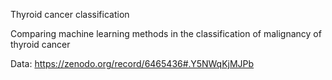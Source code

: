 Thyroid cancer classification

Comparing machine learning methods in the classification of malignancy of thyroid cancer

Data: https://zenodo.org/record/6465436#.Y5NWqKjMJPb
